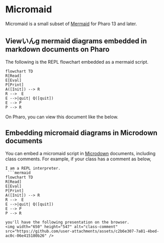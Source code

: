 # Micromaid
Micromaid is a small subset of [Mermaid](https://mermaid.live/) for Pharo 13 and later.

## Viewいんg mermaid diagrams embedded in markdown documents on Pharo

The following is the REPL flowchart embedded as a mermaid script.

```mermaid
flowchart TD
R[Read]
E[Eval]
P[Print]
A([Init]) --> R
R -->  E
E -->|quit| Q([quit])
E --> P
P --> R
```

On Pharo, you can view this document like the below.


## Embedding micromaid diagrams in Microdown documents

You can embed a micromaid script in [Microdown](https://github.com/pillar-markup/Microdown) documents, including class comments.
For example, if your class has a comment as below,

```text
I am a REPL interpreter.
 ```mermaid
flowchart TD
R[Read]
E[Eval]
P[Print]
A([Init]) --> R
R -->  E
E -->|quit| Q([quit])
E --> P
P --> R
 ```
```
you'll have the following presentation on the browser.
<img width="650" height="547" alt="class-comment" src="https://github.com/user-attachments/assets/c2b6e307-7a81-4bed-ac0c-06e415180b26" />
